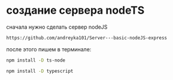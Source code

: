 # создание сервера nodeTS

сначала нужно сделать сервер nodeJS

``` bash
https://github.com/andreyka101/Server---basic-nodeJS-express
```

после этого пишем в терминале:
``` bash
npm install -D ts-node
```

``` bash
npm install -D typescript
```


